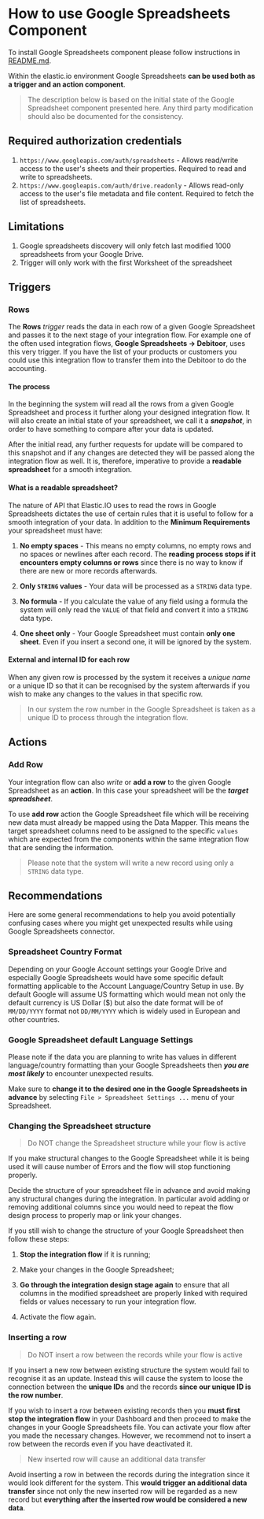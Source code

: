 # How to use Google Spreadsheets Component

To install Google Spreadsheets component please follow instructions in [README.md](https://github.com/elasticio/gspreadsheets/blob/master/README.md).

Within the elastic.io environment Google Spreadsheets **can be used both as a trigger and an action component**. 

> The description below is based on the initial state of the Google Spreadsheet component presented here. Any third party modification should also be documented for the consistency.

## Required authorization credentials

1. ``https://www.googleapis.com/auth/spreadsheets`` -  Allows read/write access to the user's sheets and their properties. Required to read and write to spreadsheets.
1. ``https://www.googleapis.com/auth/drive.readonly`` - Allows read-only access to the user's file metadata and file content. Required to fetch the list of spreadsheets.

## Limitations

1. Google spreadsheets discovery will only fetch last modified 1000 spreadsheets from your Google Drive.
1. Trigger will only work with the first Worksheet of the spreadsheet

## Triggers

### Rows

The  **Rows** *trigger* reads the data in each row of a given Google Spreadsheet and passes it to the next stage of your integration flow. For example one of the often used integration flows, **Google Spreadsheets &#8594; Debitoor**, uses this very trigger. If you have the list of your products or customers you could use this integration flow to transfer them into the Debitoor to do the accounting. 

#### The process

In the beginning the system will read all the rows from a given Google Spreadsheet and process it further along your designed integration flow. It will also create an initial state of your spreadsheet, we call it a ***snapshot***, in order to have something to compare after your data is updated.

After the initial read, any further requests for update will be compared to this snapshot and if any changes are detected they will be passed along the integration flow as well. It is, therefore, imperative to provide a **readable spreadsheet** for a smooth integration.

#### What is a readable spreadsheet?

The nature of API that Elastic.IO uses to read the rows in Google Spreadsheets dictates the use of certain rules that it is useful to follow for a smooth integration of your data. In addition to the **Minimum Requirements** your spreadsheet must have:   

1. **No empty spaces** - This means no empty columns, no empty rows and no spaces or newlines after each record. The **reading process stops if it encounters empty columns or rows** since there is no way to know if there are new or more records afterwards.

2. **Only `STRING` values** - Your data will be processed as a `STRING` data type.

3. **No formula** - If you calculate the value of any field using a formula the system will only read the `VALUE` of that field and convert it into a `STRING` data type. 

4. **One sheet only** - Your Google Spreadsheet must contain **only one sheet**. Even if you insert a second one, it will be ignored by the system.

#### External and internal ID for each row

When any given row is processed by the system it receives a *unique name* or a unique ID so that it can be recognised by the system afterwards if you wish to make any changes to the values in that specific row.

> In our system the row number in the Google Spreadsheet is taken as a unique ID to process through the integration flow.

## Actions

### Add Row

Your integration flow can also *write* or **add a row** to the given Google Spreadsheet as an **action**. In this case your spreadsheet will be the ***target spreadsheet***.

To use **add row** action the Google Spreadsheet file which will be receiving new data must already be mapped using the Data Mapper. This means the target spreadsheet columns need to be assigned to the specific ```values``` which are expected from the components within the same integration flow that are sending the information.

> Please note that the system will write a new record using only a ``STRING`` data type.

## Recommendations

Here are some general recommendations to help you avoid potentially confusing cases where you might get unexpected results while using Google Spreadsheets connector.

### Spreadsheet Country Format

Depending on your Google Account settings your Google Drive and especially Google Spreadsheets would have some specific default formatting applicable to the Account Language/Country Setup in use. By default Google will assume US formatting which would mean not only the default currency is US Dollar ($) but also the date format will be of ```MM/DD/YYYY``` format not ```DD/MM/YYYY``` which is widely used in European and other countries.

### Google Spreadsheet default Language Settings

Please note if the data you are planning to write has values in different language/country formatting than your Google Spreadsheets then ***you are most likely*** to encounter unexpected results. 

Make sure to **change it to the desired one in the Google Spreadsheets in advance** by selecting ```File > Spreadsheet Settings ...``` menu of your Spreadsheet.

### Changing the Spreadsheet structure

> Do NOT change the Spreadsheet structure while your flow is active

If you make structural changes to the Google Spreadsheet while it is being used it will cause number of Errors and the flow will stop functioning properly.

Decide the structure of your spreadsheet file in advance and avoid making any structural changes during the integration. In particular avoid adding or removing additional columns since you would need to repeat the flow design process to properly map or link your changes.

If you still wish to change the structure of your Google Spreadsheet then follow these steps: 

1. **Stop the integration flow** if it is running;

2. Make your changes in the Google Spreadsheet;
 
3. **Go through the integration design stage again** to ensure that all columns in the modified spreadsheet are properly linked with required fields or values necessary to run your integration flow.
 
4. Activate the flow again.

### Inserting a row

> Do NOT insert a row between the records while your flow is active

If you insert a new row between existing structure the system would fail to recognise it as an update. Instead this will cause the system to loose the connection between the **unique IDs** and the records **since our unique ID is the row number**.

If you wish to insert a row between existing records then you **must first stop the integration flow** in your Dashboard and then proceed to make the changes in your Google Spreadsheets file. You can activate your flow after you made the necessary changes. However, we recommend not to insert a row between the records even if you have deactivated it.

> New inserted row will cause an additional data transfer

Avoid inserting a row in between the records during the integration since it would look different for the system. This **would trigger an additional data transfer** since not only the new inserted row will be regarded as a new record but **everything after the inserted row would be considered a new data**.
